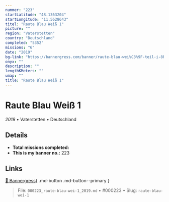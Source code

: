 ```yaml
---
nummer: "223"
startLatitude: "48.1363204"
startLongitude: "11.5628643"
titel: "Raute Blau Weiß 1"
picture: ""
region: "Vaterstetten"
country: "Deutschland"
completed: "5352"
missions: "6"
date: "2019"
bg-link: "https://bannergress.com/banner/raute-blau-wei%C3%9F-teil-i-8b53"
onyx: ""
description: ""
lengthKMeters: ""
umap: ""
title: "Raute Blau Weiß 1"
---
```

# Raute Blau Weiß 1

*2019* • Vaterstetten • Deutschland



## Details


- **Total missions completed:** 
- **This is my banner no.:** 223




## Links
[🔗 Bannergress](https://bannergress.com/banner/raute-blau-wei%C3%9F-teil-i-8b53){ .md-button .md-button--primary }



> File: `000223_raute-blau-wei-1_2019.md` • #000223 • Slug: `raute-blau-wei-1`
